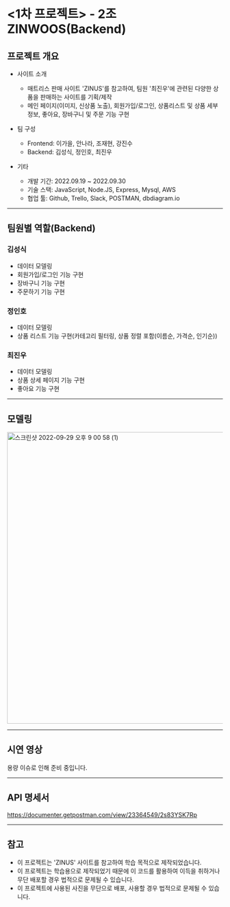 # <1차 프로젝트> - 2조 ZINWOOS(Backend)

## 프로젝트 개요

- 사이트 소개

  - 매트리스 판매 사이트 'ZINUS'를 참고하여, 팀원 '최진우'에 관련된 다양한 상품을 판매하는 사이트를 기획/제작
  - 메인 페이지(이미지, 신상품 노출), 회원가입/로그인, 상품리스트 및 상품 세부정보, 좋아요, 장바구니 및 주문 기능 구현

- 팀 구성
  - Frontend: 이가을, 안나라, 조재현, 강진수
  - Backend: 김성식, 정인호, 최진우
- 기타
  - 개발 기간: 2022.09.19 ~ 2022.09.30
  - 기술 스택: JavaScript, Node.JS, Express, Mysql, AWS
  - 협업 툴: Github, Trello, Slack, POSTMAN, dbdiagram.io

---

## 팀원별 역할(Backend)

### 김성식

- 데이터 모델링
- 회원가입/로그인 기능 구현
- 장바구니 기능 구현
- 주문하기 기능 구현

### 정인호

- 데이터 모델링
- 상품 리스트 기능 구현(카테고리 필터링, 상품 정렬 포함(이름순, 가격순, 인기순))

### 최진우

- 데이터 모델링
- 상품 상세 페이지 기능 구현
- 좋아요 기능 구현

---

## 모델링

  <img width="680" alt="스크린샷 2022-09-29 오후 9 00 58 (1)" src="https://user-images.githubusercontent.com/99233475/193212490-6cbb06f0-3d30-4be2-8bda-e97d13e24a87.png">
  
  ***
## 시연 영상
  용량 이슈로 인해 준비 중입니다.
  
  ***
## API 명세서
  https://documenter.getpostman.com/view/23364549/2s83YSK7Rp
  
  ***
## 참고
- 이 프로젝트는 'ZINUS' 사이트를 참고하여 학습 목적으로 제작되었습니다.
- 이 프로젝트는 학습용으로 제작되었기 때문에 이 코드를 활용하여 이득을 취하거나 무단 배포할 경우 법적으로 문제될 수 있습니다.
- 이 프로젝트에 사용된 사진을 무단으로 배포, 사용할 경우 법적으로 문제될 수 있습니다.
